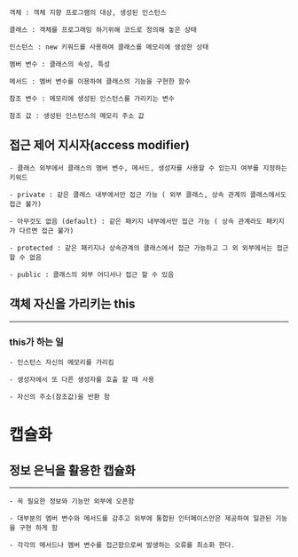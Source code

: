     객체 : 객체 지향 프로그램의 대상, 생성된 인스턴스

    클래스 : 객체를 프로그래밍 하기위해 코드로 정의해 놓은 상태

    인스턴스 : new 키워드를 사용하여 클래스를 메모리에 생성한 상태

    멤버 변수 : 클래스의 속성, 특성

    메서드 : 멤버 변수를 이용하여 클래스의 기능을 구현한 함수

    참조 변수 : 메모리에 생성된 인스턴스를 가리키는 변수

    참조 값 : 생성된 인스턴스의 메모리 주소 값
## 접근 제어 지시자(access modifier)
    - 클래스 외부에서 클래스의 멤버 변수, 메서드, 생성자를 사용할 수 있는지 여부를 지정하는 키워드

    - private : 같은 클래스 내부에서만 접근 가능 ( 외부 클래스, 상속 관계의 클래스에서도 접근 불가)

    - 아무것도 없음 (default) : 같은 패키지 내부에서만 접근 가능 ( 상속 관계라도 패키지가 다르면 접근 불가)

    - protected : 같은 패키지나 상속관계의 클래스에서 접근 가능하고 그 외 외부에서는 접근 할 수 없음

    - public : 클래스의 외부 어디서나 접근 할 수 있음

## 객체 자신을 가리키는 this

---
### this가 하는 일

    - 인스턴스 자신의 메모리를 가리킴

    - 생성자에서 또 다른 생성자를 호출 할 때 사용

    - 자신의 주소(참조값)을 반환 함

# 캡슐화


## 정보 은닉을 활용한 캡슐화

---

    - 꼭 필요한 정보와 기능만 외부에 오픈함

    - 대부분의 멤버 변수와 메서드를 감추고 외부에 통합된 인터페이스만은 제공하여 일관된 기능을 구현 하게 함

    - 각각의 메서드나 멤버 변수를 접근함으로써 발생하는 오류를 최소화 한다.

